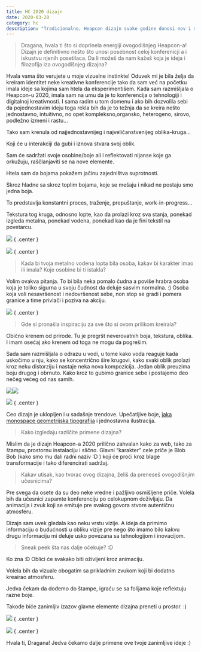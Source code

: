 ```yaml
---
title: HC 2020 dizajn
date: 2020-03-20
category: hc
description: "Tradicionalno, Heapcon dizajn svake godine donosi nov i svež pristup. Ove godine je za dizajn zadružena Dragana Krtinić - grafički dizajner iz kompanije SpiceFactory."
---
```


> Dragana, hvala ti što si doprinela energiji ovogodišnjeg Heapcon-a! Dizajn je definitivno nešto što unosi posebnost celoj konferenicji a i iskustvu njenih posetilaca. Da li možeš da nam kažeš koja je ideja i filozofija iza ovogodišnjeg dizajna?

Hvala vama što verujete u moje vizuelne instinkte! Oduvek mi je bila želja da kreiram identitet neke kreativne konferencije tako da sam već na početku imala ideje sa kojima sam htela da eksperimentišem.  Kada sam razmišljala o Heapcon-u 2020, imala sam na umu da je to konferencija o tehnologiji i digitalnoj kreativnosti. I sama radim u tom domenu i ako bih dozvolila sebi da pojednostavim ideju toga rekla bih da je to težnja da se kreira nešto jednostavno, intuitivno, no opet kompleksno,organsko, heterogeno, sirovo, podležno izmeni i rastu...

Tako sam krenula od najjednostavnijeg i najveličanstvenijeg oblika-kruga…

Koji će u interakciji da gubi i iznova stvara svoj oblik.

Sam će sadržati svoje osobine/boje ali i reflektovati nijanse koje ga orkužuju, raščlanjaviti se na nove elemente.

Htela sam da bojama pokažem jačinu zajedništva suprotnosti.

Skroz hladne sa skroz toplim bojama, koje se mešaju i nikad ne postaju smo jedna boja.

To predstavlja konstantni proces, traženje, prepuštanje, work-in-progress…

Tekstura tog kruga, odnosno lopte, kao da prolazi kroz sva stanja, ponekad izgleda metalna, ponekad vodena, ponekad kao da je fini tekstil na povetarcu.

![](image1.png)
{ .center }

![](image8.jpg)
{ .center }

> Kada bi tvoja metalno vodena lopta bila osoba, kakav bi karakter imao ili imala? Koje osobine bi ti istakla?


Volim ovakva pitanja. To bi bila neka pomalo čudna a poviše hrabra osoba koja je toliko sigurna u svoju čudnost da deluje sasvim normalna. :) Osoba koja voli nesavršenost i nedovršenost sebe, non stop se gradi i pomera granice a time privlači i poziva na akciju.

![](image7.jpg)
{ .center }

> Gde si pronašla inspiraciju za sve što si ovom prilikom kreirala?

Obično krenem od prirode. Tu je pregršt neverovatnih boja, tekstura, oblika. I imam osećaj ako krenem od toga ne mogu da pogrešim.

Sada sam razmišljala o odrazu u vodi, u tome kako voda reaguje kada uskočimo u nju, kako se koncentrično šire krugovi, kako svaki oblik prolazi kroz neku distorziju i nastaje neka nova kompozicija. Jedan oblik preuzima boju drugog i obrnuto. Kako kroz to gubimo granice sebe i postajemo deo nečeg većeg od nas samih.

![](image4.jpg)![](image5.jpg)

![](image2.jpg)
{ .center }

Ceo dizajn je uklopljen i u sadašnje trendove. Upečatljive boje, [jaka monospace geometrijska tipografija](https://pangrampangram.com/products/neue-machina?variant=14717505765418) i  jednostavna ilustracija.

> Kako izgledaju različite primene dizajna?


Mislim da je dizajn  Heapcon-a 2020 prilično zahvalan kako za web, tako za štampu, prostornu instalaciju i slično. Glavni “karakter” cele priče je Blob Bob (kako smo mu dali radni naziv :D ) koji će proći kroz blage transformacije i tako diferencirati sadržaj. 

> Kakav utisak, kao tvorac ovog dizajna, želiš da preneseš ovogodišnjim učesnicima?

Pre svega da osete da su deo neke vredne i pažljivo osmišljene  priče. Volela bih da učesnici zapamte konferenciju po celokupnom doživljaju. Da animacija i zvuk koji se emituje pre svakog govora stvore autentičnu atmosferu.

Dizajn sam uvek gledala kao neku vrstu vizije. A ideja da primimo informaciju o budućnosti u obliku vizije pre nego što imamo bilo kakvu drugu informaciju mi deluje usko povezana sa tehnologijom i inovacijom.

> Sneak peek šta nas dalje očekuje? :D 

Ko zna :D  Oblici će svakako biti oživljeni kroz animaciju.

Volela bih da vizuale obogatim sa prikladnim zvukom koji bi dodatno kreairao atmosferu.

Jedva čekam da dođemo do štampe, igraću se sa folijama koje reflektuju razne boje.

Takođe biće zanimljiv izazov glavne elemente dizajna preneti u prostor. :)

![](image3.jpg)
{ .center }

![](image6.jpg)
{ .center }

Hvala ti, Dragana! Jedva čekamo dalje primene ove tvoje zanimljive ideje :)
